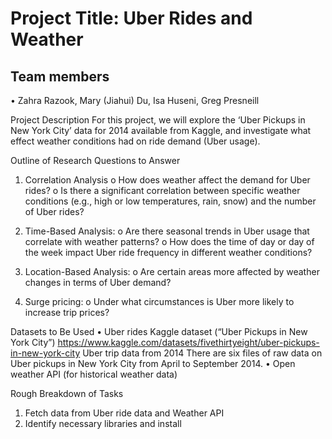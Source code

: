# Project Title: Uber Rides and Weather

## Team members
•	Zahra Razook,  Mary (Jiahui) Du, Isa Huseni, Greg Presneill

Project Description
For this project, we will explore the ‘Uber Pickups in New York City’ data for 2014 available from Kaggle, and investigate what effect weather conditions had on ride demand (Uber usage).

Outline of Research Questions to Answer
1.	Correlation Analysis
o	How does weather affect the demand for Uber rides?
o	Is there a significant correlation between specific weather conditions (e.g., high or low temperatures, rain, snow) and the number of Uber rides?

3.	Time-Based Analysis:
o	Are there seasonal trends in Uber usage that correlate with weather patterns?
o	How does the time of day or day of the week impact Uber ride frequency in different weather conditions?

5.	Location-Based Analysis:
o	Are certain areas more affected by weather changes in terms of Uber demand?

7.	Surge pricing:
o	Under what circumstances is Uber more likely to increase trip prices?

Datasets to Be Used 
•	Uber rides Kaggle dataset (“Uber Pickups in New York City”)
  https://www.kaggle.com/datasets/fivethirtyeight/uber-pickups-in-new-york-city
    Uber trip data from 2014
    There are six files of raw data on Uber pickups in New York City from April to September 2014.
•	Open weather API (for historical weather data)

Rough Breakdown of Tasks
1.	Fetch data from Uber ride data and Weather API
2.	Identify necessary libraries and install
